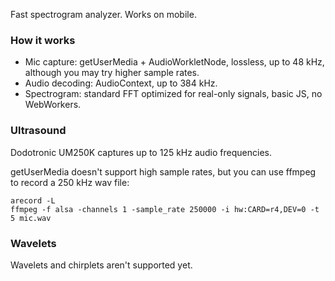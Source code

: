 Fast spectrogram analyzer. Works on mobile.

### How it works

- Mic capture: getUserMedia + AudioWorkletNode, lossless, up to 48 kHz, although you may try higher sample rates.
- Audio decoding: AudioContext, up to 384 kHz.
- Spectrogram: standard FFT optimized for real-only signals, basic JS, no WebWorkers.

### Ultrasound

Dodotronic UM250K captures up to 125 kHz audio frequencies.

getUserMedia doesn't support high sample rates, but you can use ffmpeg to record a 250 kHz wav file:

```
arecord -L
ffmpeg -f alsa -channels 1 -sample_rate 250000 -i hw:CARD=r4,DEV=0 -t 5 mic.wav
```
### Wavelets

Wavelets and chirplets aren't supported yet.
